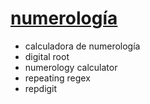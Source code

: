 # [numerología](https://ryanve.github.io/numerologia)

- calculadora de numerología
- digital root
- numerology calculator
- repeating regex
- repdigit
